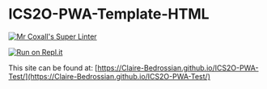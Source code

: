 # ICS2O-PWA-Template-HTML

[![Mr Coxall's Super Linter](https://github.com/Claire-Bedrossian/ICS2O-PWA-Test/workflows/Mr%20Coxall's%20Super%20Linter/badge.svg)](https://github.com/Claire-Bedrossian/ICS2O-PWA-Test/actions)

[![Run on Repl.it](https://repl.it/badge/github/Claire-Bedrossian/ICS2O-PWA-Test)](https://repl.it/github/Claire-Bedrossian/ICS2O-PWA-Test)

This site can be found at: [https://Claire-Bedrossian.github.io/ICS2O-PWA-Test/](https://Claire-Bedrossian.github.io/ICS2O-PWA-Test/)
